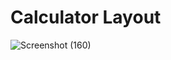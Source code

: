 # Calculator Layout

![Screenshot (160)](https://user-images.githubusercontent.com/93715954/223428997-106ea310-6b25-4507-af1f-0e9daf36dfb2.png)
